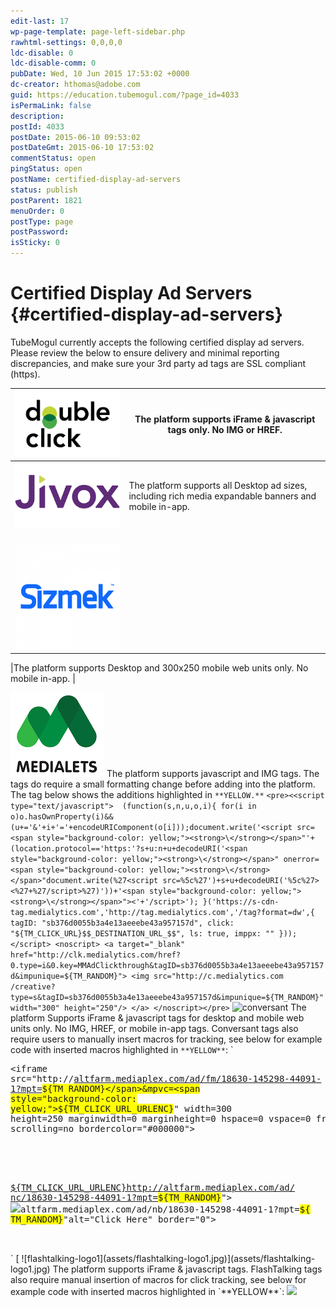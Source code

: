 ```yaml
---
edit-last: 17
wp-page-template: page-left-sidebar.php
rawhtml-settings: 0,0,0,0
ldc-disable: 0
ldc-disable-comm: 0
pubDate: Wed, 10 Jun 2015 17:53:02 +0000
dc-creator: hthomas@adobe.com
guid: https://education.tubemogul.com/?page_id=4033
isPermaLink: false
description: 
postId: 4033
postDate: 2015-06-10 09:53:02
postDateGmt: 2015-06-10 17:53:02
commentStatus: open
pingStatus: open
postName: certified-display-ad-servers
status: publish
postParent: 1821
menuOrder: 0
postType: page
postPassword: 
isSticky: 0
---
```


# Certified Display Ad Servers {#certified-display-ad-servers}

TubeMogul currently accepts the following certified display ad servers. Please review the below to ensure delivery and minimal reporting discrepancies,&nbsp;and make sure your 3rd party ad tags are&nbsp;SSL compliant (https). 

| [ ![DFA](assets/dfa.jpg)](assets/dfa.jpg) |The platform supports iFrame & javascript tags only. No IMG or HREF. |
|---|---|
| [ ![0_jivoxlogosmall](assets/0-jivoxlogosmall.gif)](assets/0-jivoxlogosmall.gif) |The platform supports all Desktop ad sizes, including rich media expandable banners and mobile in-app. |
| &nbsp; ![Sizmek](assets/sizmek-300x300.png)

|The platform supports Desktop and 300x250 mobile web units only. No mobile in-app. |

![medialets](assets/medialets-150x135.png)                 The platform supports javascript and IMG tags. The tags do require a small formatting change before adding into the platform. The tag below shows the additions highlighted in  `**YELLOW.**` `<pre><<script type="text/javascript">  (function(s,n,u,o,i){ for(i in o)o.hasOwnProperty(i)&&(u+='&'+i+'='+encodeURIComponent(o[i]));document.write('<script src= <span style="background-color: yellow;"><strong>\</strong></span>"'+(location.protocol=='https:'?s+u:n+u+decodeURI('<span style="background-color: yellow;"><strong>\</strong></span>" onerror=<span style="background-color: yellow;"><strong>\</strong></span>"document.write(%27<script src=%5c%27')+s+u+decodeURI('%5c%27><%27+%27/script>%27)'))+'<span style="background-color: yellow;"><strong>\</strong></span>"><'+'/script>'); }('https://s-cdn-tag.medialytics.com','http://tag.medialytics.com','/tag?format=dw',{ tagID: "sb376d0055b3a4e13aeeebe43a957157d", click: "${TM_CLICK_URL}$$_DESTINATION_URL_$$", ls: true, imppx: "" })); </script> <noscript> <a target="_blank" href="http://clk.medialytics.com/href?0.type=i&0.key=MMAdClickthrough&tagID=sb376d0055b3a4e13aeeebe43a957157d&impunique=${TM_RANDOM}"> <img src="http://c.medialytics.com /creative?type=s&tagID=sb376d0055b3a4e13aeeebe43a957157d&impunique=${TM_RANDOM}" width="300" height="250"/> </a> </noscript></pre>`   ![conversant](assets/conversant.png)        The platform Supports iFrame & javascript tags for desktop and mobile web units only. No IMG, HREF, or mobile in-app tags.   Conversant tags also require users to manually insert macros for tracking, see below for example code with inserted macros highlighted in `**YELLOW**`: `<pre><iframe src="http://<a href="http://altfarm.mediaplex.com/ad/fm/18630-145298-44091-1?mpt=" target="_blank">altfarm.mediaplex.<wbr>com/ad/fm/18630-145298-44091-<wbr>1?mpt=</a><span style="background-color: yellow;">${TM_RANDOM}</span>&mpvc=<span style="background-color: yellow;">${TM_<wbr>CLICK_URL_URLENC}</span>" width=300 height=250 marginwidth=0 marginheight=0 hspace=0 vspace=0 frameborder=0 scrolling=no bordercolor="#000000">
<script type="text/javascript" src="http://<a href="http://altfarm.mediaplex.com/ad/!js/18630-145298-44091-1?mpt=$%7BTM_RANDOM%7D&mpvc=" target="_blank">altfarm.mediaplex.<wbr>com/ad/!js/18630-145298-44091-<wbr>1?mpt=${TM_RANDOM}&mpvc=</a><span style="background-color: yellow;">${TM_<wbr>CLICK_URL_URLENC}</span>">
</script>
<noscript>
<a href="<span style="background-color: yellow;">${TM_CLICK_URL_URLENC}</span>ht<wbr>tp://<a href="http://altfarm.mediaplex.com/ad/nc/18630-145298-44091-1?mpt=" target="_blank">altfarm.mediaplex.com/ad/<wbr>nc/18630-145298-44091-1?mpt=</a><span style="background-color: yellow;">${<wbr>TM_RANDOM}</span>">
<img src="http://<a href="http://altfarm.mediaplex.com/ad/nb/18630-145298-44091-1?mpt=" target="_blank">altfarm.mediaplex.<wbr>com/ad/nb/18630-145298-44091-<wbr>1?mpt=</a><span style="background-color: yellow;">${<wbr>TM_RANDOM}</span>"alt="Click Here" border="0">
</a>
</noscript>
</iframe></pre>`   [ ![flashtalking-logo1](assets/flashtalking-logo1.jpg)](assets/flashtalking-logo1.jpg)   The platform supports iFrame & javascript tags. FlashTalking tags also require manual insertion of macros for click tracking, see below for example code with inserted macros highlighted in `**YELLOW**`: 
<noscript>  
<a href=" `**${TM_CLICK_URL_URLENC}**` [ht`<wbr>`tp://servedby.flashtalking.`<wbr>`com/click/8/57258;1799696;0;`<wbr>`209;0/?ft_width=300&ft_height=`<wbr>`250&url=9678632](http://servedby.flashtalking.com/click/8/57258;1799696;0;209;0/?ft_width=300&ft_height=250&url=9678632)" target="_blank">  
<img border="0" src=" [http://servedby.`<wbr>`flashtalking.com/imp/8/57258;`<wbr>`1799696;205;gif;Tubemogul;`<wbr>`300x250HTML5StandardwClickExte`<wbr>`nsion/](http://servedby.flashtalking.com/imp/8/57258;1799696;205;gif;Tubemogul;300x250HTML5StandardwClickExtension/)?"></a>  
</noscript>  
<script language="Javascript1.1" type="text/javascript">  
var ftClick = " `**${TM_CLICK_URL_URLENC}**";`  
var ftExpTrack_1799696 = "";  
var ftX = "";  
var ftY = "";  
var ftZ = "";  
var ftOBA = 1;  
var ftContent = "";  
var ftCustom = "";  
var ftSection = " ${TM_SITE_ID_NUM}";  
var ftID = function(){for(var e=["${USER_ID}"],a=e.length,r= `<wbr>`"";a--;)if(e[a]&&!RegExp("[^a- `<wbr>`z0-9q-]".replace(/q/g, `<wbr>`decodeURIComponent("%5"+"C")), `<wbr>`"i").test(e[a])){r=e[a];break} `<wbr>`return r}();;  

var ft300x250_OOBclickTrack = "";  
var ftRandom = Math.random()&#42;1000000;  
var ftBuildTag1 = "<scr";  
var ftBuildTag2 = "</";  
var ftClick_1799696 = ftClick;  
if(typeof(ft_referrer)==" `<wbr>`undefined"){var ft_referrer=(function(){var r="";if(window==top){r=window. `<wbr>`location.href;}else{try{r= `<wbr>`window.parent.location.href;} `<wbr>`catch(e){}r=(r)?r:document. `<wbr>`referrer;}while( `<wbr>`encodeURIComponent(r).length> `<wbr>`1000){r=r.substring(0,r. `<wbr>`length-1);}return r;}());}  
var ftDomain = (window==top)?"":(function(){ `<wbr>`var d=document.referrer,h=(d)?d. `<wbr>`match("(?::q/q/)+([qw-]+(q.[ `<wbr>`qw-]+)+)(q/)?".replace(/q/g, `<wbr>`decodeURIComponent("%"+"5C"))) `<wbr>`[1]:"";return (h&&h!=location.host)?"&ft_ `<wbr>`ifb=1&ft_domain="+ `<wbr>`encodeURIComponent(h):"";}());  
var ftTag = ftBuildTag1 + 'ipt language="javascript1.1" type="text/javascript" ';  
ftTag += 'src=" [http://servedby.`<wbr>`flashtalking.com/imp/8/57258;`<wbr>`1799696;201;js;Tubemogul;`<wbr>`300x250HTML5StandardwClickExte`<wbr>`nsion/?ftx='+ftX+'&fty='+ftY+'`<wbr>`&ftadz='+ftZ+'&ftscw='+`<wbr>`ftContent+'&ft_custom='+`<wbr>`ftCustom+'&ft_section='+`<wbr>`ftSection+'&ft_id='+ftID+'&`<wbr>`ftOBA='+ftOBA+ftDomain+'&ft_`<wbr>`referrer='+encodeURIComponent(`<wbr>`ft_referrer)+'&cachebuster='+`<wbr>`ftRandom+](http://servedby.flashtalking.com/imp/8/57258;1799696;201;js;Tubemogul;300x250HTML5StandardwClickExtension/?ftx=%27+ftX+%27&fty=%27+ftY+%27&ftadz=%27+ftZ+%27&ftscw=%27+ftContent+%27&ft_custom=%27+ftCustom+%27&ft_section=%27+ftSection+%27&ft_id=%27+ftID+%27&ftOBA=%27+ftOBA+ftDomain+%27&ft_referrer=%27+encodeURIComponent(ft_referrer)+%27&cachebuster=%27+ftRandom+)'" id="ftscript_300x250" name="ftscript_300x250"';  
ftTag += '>' + ftBuildTag2 + 'script>';  
document.write(ftTag);  
</script>  